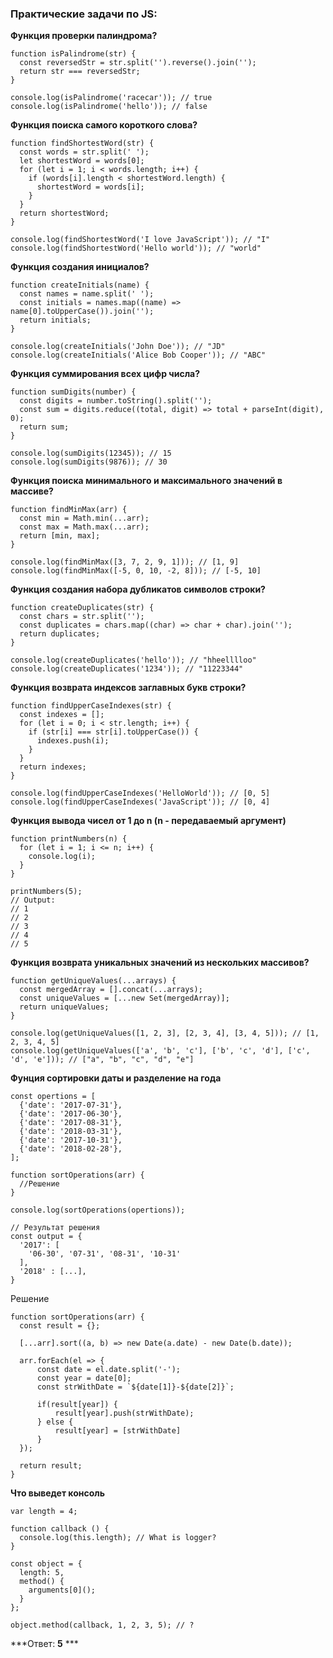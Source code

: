 <h3>
  <span>Практические задачи по JS:</span>
</h3>

**Функция проверки палиндрома?**

```
function isPalindrome(str) {
  const reversedStr = str.split('').reverse().join('');
  return str === reversedStr;
}

console.log(isPalindrome('racecar')); // true
console.log(isPalindrome('hello')); // false
```

**Функция поиска самого короткого слова?**

```
function findShortestWord(str) {
  const words = str.split(' ');
  let shortestWord = words[0];
  for (let i = 1; i < words.length; i++) {
    if (words[i].length < shortestWord.length) {
      shortestWord = words[i];
    }
  }
  return shortestWord;
}

console.log(findShortestWord('I love JavaScript')); // "I"
console.log(findShortestWord('Hello world')); // "world"
```

**Функция создания инициалов?**

```
function createInitials(name) {
  const names = name.split(' ');
  const initials = names.map((name) => name[0].toUpperCase()).join('');
  return initials;
}

console.log(createInitials('John Doe')); // "JD"
console.log(createInitials('Alice Bob Cooper')); // "ABC"
```

**Функция суммирования всех цифр числа?**

```
function sumDigits(number) {
  const digits = number.toString().split('');
  const sum = digits.reduce((total, digit) => total + parseInt(digit), 0);
  return sum;
}

console.log(sumDigits(12345)); // 15
console.log(sumDigits(9876)); // 30
```

**Функция поиска минимального и максимального значений в массиве?**

```
function findMinMax(arr) {
  const min = Math.min(...arr);
  const max = Math.max(...arr);
  return [min, max];
}

console.log(findMinMax([3, 7, 2, 9, 1])); // [1, 9]
console.log(findMinMax([-5, 0, 10, -2, 8])); // [-5, 10]
```

**Функция создания набора дубликатов символов строки?**

```
function createDuplicates(str) {
  const chars = str.split('');
  const duplicates = chars.map((char) => char + char).join('');
  return duplicates;
}

console.log(createDuplicates('hello')); // "hheelllloo"
console.log(createDuplicates('1234')); // "11223344"
```

**Функция возврата индексов заглавных букв строки?**

```
function findUpperCaseIndexes(str) {
  const indexes = [];
  for (let i = 0; i < str.length; i++) {
    if (str[i] === str[i].toUpperCase()) {
      indexes.push(i);
    }
  }
  return indexes;
}

console.log(findUpperCaseIndexes('HelloWorld')); // [0, 5]
console.log(findUpperCaseIndexes('JavaScript')); // [0, 4]
```

**Функция вывода чисел от 1 до n (n - передаваемый аргумент)**

```
function printNumbers(n) {
  for (let i = 1; i <= n; i++) {
    console.log(i);
  }
}

printNumbers(5);
// Output:
// 1
// 2
// 3
// 4
// 5
```

**Функция возврата уникальных значений из нескольких массивов?**

```
function getUniqueValues(...arrays) {
  const mergedArray = [].concat(...arrays);
  const uniqueValues = [...new Set(mergedArray)];
  return uniqueValues;
}

console.log(getUniqueValues([1, 2, 3], [2, 3, 4], [3, 4, 5])); // [1, 2, 3, 4, 5]
console.log(getUniqueValues(['a', 'b', 'c'], ['b', 'c', 'd'], ['c', 'd', 'e'])); // ["a", "b", "c", "d", "e"]
```


**Фунция сортировки даты и разделение на года**

```
const opertions = [
  {'date': '2017-07-31'},
  {'date': '2017-06-30'},
  {'date': '2017-08-31'},
  {'date': '2018-03-31'},
  {'date': '2017-10-31'},
  {'date': '2018-02-28'},
];

function sortOperations(arr) {
  //Решение
}

console.log(sortOperations(opertions));

// Результат решения
const output = {
  '2017': [
    '06-30', '07-31', '08-31', '10-31'
  ],
  '2018' : [...],
}

```

Решение 

```
function sortOperations(arr) {
  const result = {};

  [...arr].sort((a, b) => new Date(a.date) - new Date(b.date));

  arr.forEach(el => {
      const date = el.date.split('-');
      const year = date[0];
      const strWithDate = `${date[1]}-${date[2]}`;

      if(result[year]) {
          result[year].push(strWithDate);
      } else {
          result[year] = [strWithDate]
      }
  });

  return result;
}
```

**Что выведет консоль**

```
var length = 4;

function callback () {
  console.log(this.length); // What is logger?
}

const object = {
  length: 5,
  method() {
    arguments[0]();
  }
};

object.method(callback, 1, 2, 3, 5); // ?
```

***Ответ: **5** ***


